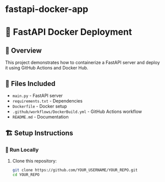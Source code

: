 # fastapi-docker-app
# 🚀 FastAPI Docker Deployment

## 📜 Overview
This project demonstrates how to containerize a FastAPI server and deploy it using GitHub Actions and Docker Hub.

## 📂 Files Included
- `main.py` - FastAPI server
- `requirements.txt` - Dependencies
- `Dockerfile` - Docker setup
- `.github/workflows/DockerBuild.yml` - GitHub Actions workflow
- `README.md` - Documentation

## 🏗️ Setup Instructions

### 🔹 Run Locally
1. Clone this repository:
   ```sh
   git clone https://github.com/YOUR_USERNAME/YOUR_REPO.git
   cd YOUR_REPO
